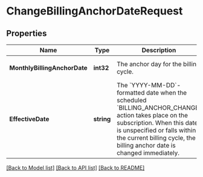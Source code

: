 # ChangeBillingAnchorDateRequest

## Properties
Name | Type | Description | Notes
------------ | ------------- | ------------- | -------------
**MonthlyBillingAnchorDate** | **int32** | The anchor day for the billing cycle. | [optional] [default to null]
**EffectiveDate** | **string** | The &#x60;YYYY-MM-DD&#x60;-formatted date when the scheduled &#x60;BILLING_ANCHOR_CHANGE&#x60; action takes place on the subscription.  When this date is unspecified or falls within the current billing cycle, the billing anchor date is changed immediately. | [optional] [default to null]

[[Back to Model list]](../README.md#documentation-for-models) [[Back to API list]](../README.md#documentation-for-api-endpoints) [[Back to README]](../README.md)

